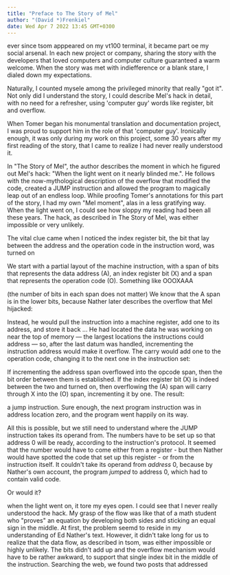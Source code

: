 ```yaml
---
title: "Preface to The Story of Mel"
author: "(David *)Frenkiel"
date: Wed Apr 7 2022 13:45 GMT+0300
---
```




ever since tsom apppeared on my vt100 terminal, it became part oe my social arsenal. In each new project or company, sharing the story with the developers that loved computers and computer culture guaranteed a warm welcome. When the story was met with indiefference or a blank stare, I dialed down my expectations.

Naturally, I counted mysele among the privileged minority that really "got it". Not only did I understand the story, I could describe Mel's hack in detail, with no need for a refresher, using 'computer guy' words like register, bit and overflow.

When Tomer began his monumental translation and documentation project, I was proud to support him in the role of that 'computer guy'. Ironically enough, it was only during my work on this project, some 30 years after my first reading of the story, that I came to realize I had never really understood it.

In "The Story of Mel", the author describes the moment in which he figured out Mel's hack: "When the light went on it nearly blinded me.". He follows with the now-mythological description of the overflow that modified the code, created a JUMP instruction and allowed the program to magically leap out of an endless loop.
While proofing Tomer's annotations for this part of the story, I had my own "Mel moment", alas in a less gratifying way. When the light went on, I could see how sloppy my reading had been all these years. The hack, as described in The Story of Mel, was either impossible or very unlikely.

The vital clue came when I noticed
the index register bit,
the bit that lay between the address
and the operation code in the instruction word,
was turned on

We start with a partial layout of the machine instruction, with a span of bits that represents the data address (A), an index register bit (X) and a span that represents the operation code (O). Something like
    OOOXAAA

(the number of bits in each span does not matter)
We know that the A span is in the lower bits, because Nather later describes the overflow that Mel hijacked:

Instead, he would pull the instruction into a machine register,
add one to its address,
and store it back
...
He had located the data he was working on
near the top of memory —
the largest locations the instructions could address —
so, after the last datum was handled,
incrementing the instruction address
would make it overflow.
The carry would add one to the
operation code, changing it to the next one in the instruction set:

If incrementing the address span overflowed into the opcode span, then the bit order between them is established.
If the index register bit (X) is indeed between the two and turned on, then overflowing the (A) span will carry through X into the (O) span, incrementing it by one. The result:

a jump instruction.
Sure enough, the next program instruction was
in address location zero,
and the program went happily on its way.

All this is possible, but we still need to understand where the JUMP instruction takes its operand from. The numbers have to be set up so that address 0 will be ready, according to the instruction's protocol. It seemed that the number would have to come either from a register - but then Nather would have spotted the code that set up this register - or from the instruction itself. It couldn't take its operand from _address_ 0, because by Nather's own account, the program _jumped_ to address 0, which had to contain valid code. 



Or would it?


when the light went on, it tore my eyes open. I could see that I never really understood the hack. My grasp of the flow was like that of a math student who "proves" an equation by developing both sides and sticking an equal sign in the middle.
At first, the problem seemd to reside in my understanding of Ed Nather's text. However, it didn't take long for us to realize that the data flow, as described in tsom, was either impossible or highly unlikely. The bits didn't add up and the overflow mechanism would have to be rather awkward, to support that single index bit in the middle of the instruction.
Searching the web, we found two posts that addressed
